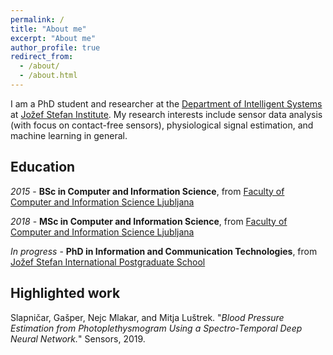 ```yaml
---
permalink: /
title: "About me"
excerpt: "About me"
author_profile: true
redirect_from: 
  - /about/
  - /about.html
---
```


I am a PhD student and researcher at the [Department of Intelligent Systems](https://dis.ijs.si/) at [Jožef Stefan Institute](https://ijs.si/ijsw). My research interests include sensor data analysis (with focus on contact-free sensors), physiological signal estimation, and machine learning in general.

## Education
*2015* - **BSc in Computer and Information Science**, from [Faculty of Computer and Information Science Ljubljana](https://fri.uni-lj.si/en)

*2018* - **MSc in Computer and Information Science**, from [Faculty of Computer and Information Science Ljubljana](https://fri.uni-lj.si/en)

*In progress* - **PhD in Information and Communication Technologies**, from [Jožef Stefan International Postgraduate School](https://www.mps.si/en/)

## Highlighted work
Slapničar, Gašper, Nejc Mlakar, and Mitja Luštrek. "*Blood Pressure Estimation from Photoplethysmogram Using a Spectro-Temporal Deep Neural Network.*" Sensors, 2019.
